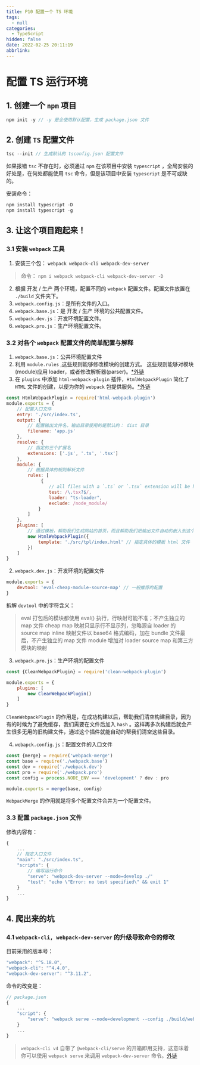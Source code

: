 ```yaml
---
title: P10 配置一个 TS 环境
tags:
  - null
categories:
  - TypeScript
hidden: false
date: 2022-02-25 20:11:19
abbrlink:
---
```

# 配置 TS 运行环境

## 1. 创建一个 `npm` 项目

``` javascript
npm init -y // -y 是全使用默认配置，生成 package.json 文件
```

## 2. 创建 `TS` 配置文件

``` javascript
tsc --init // 生成默认的 tsconfig.json 配置文件
```

如果报错 `tsc` 不存在时，必须通过 `npm` 在该项目中安装 `typescript` ，全局安装的好处是，在何处都能使用 `tsc` 命令，但是该项目中安装 `typescript` 是不可或缺的。

安装命令：

``` javascript
npm install typescript -D
npm install typescript -g
```

## 3. 让这个项目跑起来！

### 3.1 安装 `webpack` 工具

1. 安装三个包： `webpack webpack-cli webpack-dev-server`

> 命令： `npm i webpack webpack-cli webpack-dev-server -D`

2. 根据 开发 / 生产 两个环境，配置不同的 `webpack` 配置文件。配置文件放置在 `./build` 文件夹下。
1. `webpack.config.js`：是所有文件的入口。
2. `webpack.base.js`：是 开发 / 生产 环境的公共配置文件。
3. `webpack.dev.js`：开发环境配置文件。
4. `webpack.pro.js`：生产环境配置文件。

### 3.2 对各个 `webpack` 配置文件的简单配置与解释

1. `webpack.base.js`：公共环境配置文件
1. 利用 `module.rules` ,这些规则能够修改模块的创建方式。 这些规则能够对模块(module)应用 loader，或者修改解析器(parser)。[*外链](https://webpack.docschina.org/configuration/module/#modulerules)
2. 在 `plugins` 中添加 `html-webpack-plugin` 插件，`HtmlWebpackPlugin` 简化了 `HTML` 文件的创建，以便为你的 `webpack` 包提供服务。[*外链](https://www.webpackjs.com/plugins/html-webpack-plugin/)

``` javascript
const HtmlWebpackPlugin = require('html-webpack-plugin')
module.exports = {
    // 配置入口文件
    entry: './src/index.ts',
    output: {
        // 配置输出文件名，输出目录使用的是默认的： dist 目录
        filename: 'app.js'
    },
    resolve: {
        // 指定的三个扩展名
        extensions: ['.js', '.ts', '.tsx']
    },
    module: {
        // 根据具体的规则解析文件
        rules: [
             {
                // all files with a `.ts` or `.tsx` extension will be handled by `ts-loader`
                test: /\.tsx?$/,
                loader: "ts-loader",
                exclude: /node_module/
            }
        ]
    },
    plugins: [
        // 通过模板，帮助我们生成网站的首页，而且帮助我们把输出文件自动的嵌入到这个 index.html 文件中
        new HtmlWebpackPlugin({
            template: './src/tpl/index.html' // 指定具体的模板 html 文件
        })
    ]
}
```

2. `webpack.dev.js`：开发环境的配置文件

``` javascript
module.exports = {
    devtool: 'eval-cheap-module-source-map' // 一般推荐的配置
}
```

拆解 `devtool` 中的字符含义：

> eval 打包后的模块都使用 eval() 执行，行映射可能不准；不产生独立的 map 文件
> cheap map 映射只显示行不显示列，忽略源自 loader 的 source map
> inline 映射文件以 base64 格式编码，加在 bundle 文件最后，不产生独立的 map 文件
> module 增加对 loader source map 和第三方模块的映射

3. `webpack.pro.js`：生产环境的配置文件

``` javascript
const {CleanWebpackPlugin} = require('clean-webpack-plugin')

module.exports = {
    plugins: [
        new CleanWebpackPlugin()
    ]
}
```

`CleanWebpackPlugin` 的作用是，在成功构建以后，帮助我们清空构建目录，因为有的时候为了避免缓存，我们需要在文件后加入 `hash` 。这样再多次构建后就会产生很多无用的旧构建文件，通过这个插件就能自动的帮我们清空这些目录。

4. `webapck.config.js`：配置文件的入口文件

``` javascript
const {merge} = require('webpack-merge')
const base = require('./webpack.base')
const dev = require('./webpack.dev')
const pro = require('./webpack.pro')
const config = process.NODE_ENV === 'development' ? dev : pro

module.exports = merge(base, config)
```

`WebpackMerge` 的作用就是将多个配置文件合并为一个配置文件。

### 3.3 配置 `package.json` 文件

修改内容有：

``` javascript
{
    ...
    // 指定入口文件
    "main": "./src/index.ts",
    "scripts": {
        // 编写运行命令
        "serve": "webpack-dev-server --mode=develop ./"
        "test": "echo \"Error: no test specified\" && exit 1"
    }
    ...
}
```

## 4. 爬出来的坑

### 4.1 `webpack-cli, webpack-dev-server` 的升级导致命令的修改

目前采用的版本号：

``` javascript
"webpack": "^5.18.0",
"webpack-cli": "^4.4.0",
"webpack-dev-server": "^3.11.2",
```

命令的改变是：

``` javascript
// package.json
{
    ...
    "script": {
        "serve": "webpack serve --mode=development --config ./build/webpack.config.js"
    }
    ...
}
```

> `webpack-cli v4` 自带了 `@webpack-cli/serve` 的开箱即用支持，这意味着你可以使用 `webpack serve` 来调用 `webpack-dev-server` 命令。[外链](https://github.com/webpack/webpack-dev-server/issues/2759)